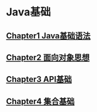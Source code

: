 # Java基础

## [Chapter1 Java基础语法](src/chapter1/README.md)

## [Chapter2 面向对象思想](src/chapter2/README.md)

## [Chapter3  API基础](src/chapter3/README.md)

## [Chapter4  集合基础](src/chapter4/README.md)